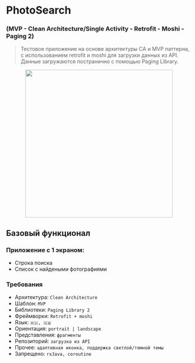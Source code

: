 # PhotoSearch 
### (MVP - Clean Architecture/Single Activity - Retrofit - Moshi - Paging 2)

> Тестовое приложение на основе архитектуры CA и MVP паттерна, с использованием retrofit и moshi для загрузки данных из API.
> Данные загружаются постранично с помощью Paging Library. 

<div style="text-align:center">
    <img src="https://user-images.githubusercontent.com/61781958/135451224-e6714a9a-5a79-4a20-9550-8684cec6ad17.png" height="400px"/>
</div>

## Базовый функционал
### Приложение с 1 экраном: 
- Строка поиска
- Список с найдеными фотографиями

### Требования 
- Архитектура: `Clean Architecture` 
- Шаблон: `MVP`
- Библиотеки: `Paging Library 2`
- Фреймворки: `Retrofit + moshi`
- Язык: `🇷🇺, 🇬🇧`  
- Ориентация: `portrait | landscape`
- Представления: `фрагменты`
- Репозиторий: `загрузка из API` 
- Прочее: `адаптивная иконка, поддержка светлой/темной темы` 
- Запрещено: `rxJava, coroutine`
